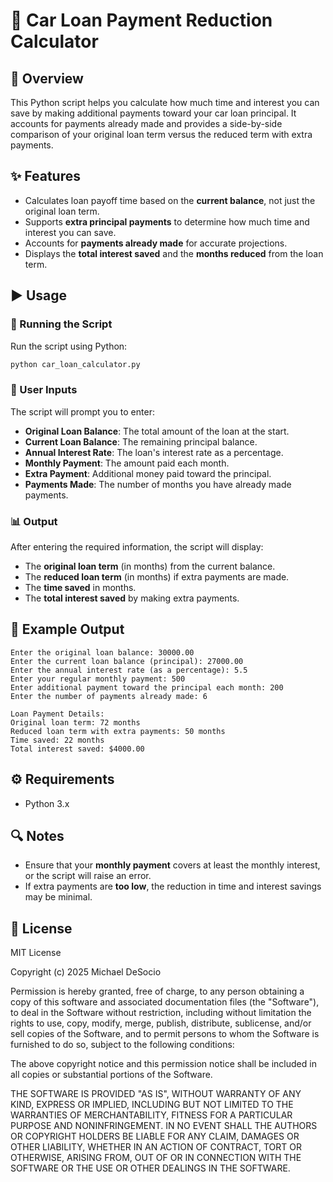 # 🚗 Car Loan Payment Reduction Calculator

## 📌 Overview
This Python script helps you calculate how much time and interest you can save by making additional payments toward your car loan principal. It accounts for payments already made and provides a side-by-side comparison of your original loan term versus the reduced term with extra payments.

## ✨ Features
- Calculates loan payoff time based on the **current balance**, not just the original loan term.
- Supports **extra principal payments** to determine how much time and interest you can save.
- Accounts for **payments already made** for accurate projections.
- Displays the **total interest saved** and the **months reduced** from the loan term.

## ▶️ Usage
### 🏃 Running the Script
Run the script using Python:
```sh
python car_loan_calculator.py
```

### 📝 User Inputs
The script will prompt you to enter:
- **Original Loan Balance**: The total amount of the loan at the start.
- **Current Loan Balance**: The remaining principal balance.
- **Annual Interest Rate**: The loan's interest rate as a percentage.
- **Monthly Payment**: The amount paid each month.
- **Extra Payment**: Additional money paid toward the principal.
- **Payments Made**: The number of months you have already made payments.

### 📊 Output
After entering the required information, the script will display:
- The **original loan term** (in months) from the current balance.
- The **reduced loan term** (in months) if extra payments are made.
- The **time saved** in months.
- The **total interest saved** by making extra payments.

## 📌 Example Output
```
Enter the original loan balance: 30000.00
Enter the current loan balance (principal): 27000.00
Enter the annual interest rate (as a percentage): 5.5
Enter your regular monthly payment: 500
Enter additional payment toward the principal each month: 200
Enter the number of payments already made: 6

Loan Payment Details:
Original loan term: 72 months
Reduced loan term with extra payments: 50 months
Time saved: 22 months
Total interest saved: $4000.00
```

## ⚙️ Requirements
- Python 3.x

## 🔍 Notes
- Ensure that your **monthly payment** covers at least the monthly interest, or the script will raise an error.
- If extra payments are **too low**, the reduction in time and interest savings may be minimal.

## 📜 License
MIT License

Copyright (c) 2025 Michael DeSocio

Permission is hereby granted, free of charge, to any person obtaining a copy
of this software and associated documentation files (the "Software"), to deal
in the Software without restriction, including without limitation the rights
to use, copy, modify, merge, publish, distribute, sublicense, and/or sell
copies of the Software, and to permit persons to whom the Software is
furnished to do so, subject to the following conditions:

The above copyright notice and this permission notice shall be included in all
copies or substantial portions of the Software.

THE SOFTWARE IS PROVIDED "AS IS", WITHOUT WARRANTY OF ANY KIND, EXPRESS OR
IMPLIED, INCLUDING BUT NOT LIMITED TO THE WARRANTIES OF MERCHANTABILITY,
FITNESS FOR A PARTICULAR PURPOSE AND NONINFRINGEMENT. IN NO EVENT SHALL THE
AUTHORS OR COPYRIGHT HOLDERS BE LIABLE FOR ANY CLAIM, DAMAGES OR OTHER
LIABILITY, WHETHER IN AN ACTION OF CONTRACT, TORT OR OTHERWISE, ARISING FROM,
OUT OF OR IN CONNECTION WITH THE SOFTWARE OR THE USE OR OTHER DEALINGS IN THE
SOFTWARE.


